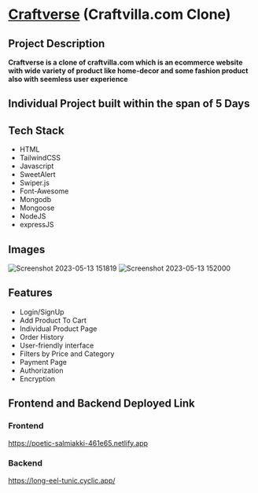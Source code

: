 # [Craftverse](https://poetic-salmiakki-461e65.netlify.app/) (Craftvilla.com Clone)
## Project Description
**Craftverse is a clone of craftvilla.com which is an ecommerce website with wide variety of product like home-decor and some fashion product also with seemless user experience**
## Individual Project built within the span of 5 Days
## Tech Stack
* HTML
* TailwindCSS
* Javascript
* SweetAlert
* Swiper.js
* Font-Awesome
* Mongodb
* Mongoose
* NodeJS
* expressJS
## Images
![Screenshot 2023-05-13 151819](https://github.com/LaxyaRupeja/nonchalant-wound-7973/assets/121308243/25c1ba08-29ca-4b9b-adc2-75b92b58e55f)
![Screenshot 2023-05-13 152000](https://github.com/LaxyaRupeja/nonchalant-wound-7973/assets/121308243/19d4dcc7-2700-44ae-98cf-f6345fa46671)


## Features
* Login/SignUp
* Add Product To Cart
* Individual Product Page
* Order History
* User-friendly interface
* Filters by Price and Category
* Payment Page
* Authorization
* Encryption
## Frontend and Backend Deployed Link
### Frontend
https://poetic-salmiakki-461e65.netlify.app
### Backend
https://long-eel-tunic.cyclic.app/
